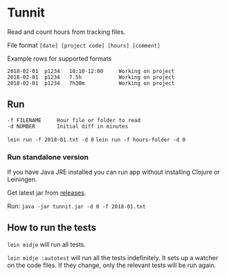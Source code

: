# Tunnit

Read and count hours from tracking files.

File format `[date] [project code] [hours] [comment]`

Example rows for supported formats
```
2018-02-01  p1234   10:10-12:00		Working on project
2018-02-01  p1234   7.5h 			Working on project
2018-02-01  p1234   7h30m 			Working on project
```

## Run
```
-f FILENAME     Hour file or folder to read
-d NUMBER       Initial diff in minutes
```

`lein run -f 2018-01.txt -d 0`
`lein run -f hours-folder -d 0`

### Run standalone version
If you have Java JRE installed you can run app without installing Clojure or Leiningen.

Get latest jar from [releases](https://github.com/jleh/tunnit/releases).

Run:
`java -jar tunnit.jar -d 0 -f 2018-01.txt`

## How to run the tests

`lein midje` will run all tests.

`lein midje :autotest` will run all the tests indefinitely. It sets up a
watcher on the code files. If they change, only the relevant tests will be
run again.
